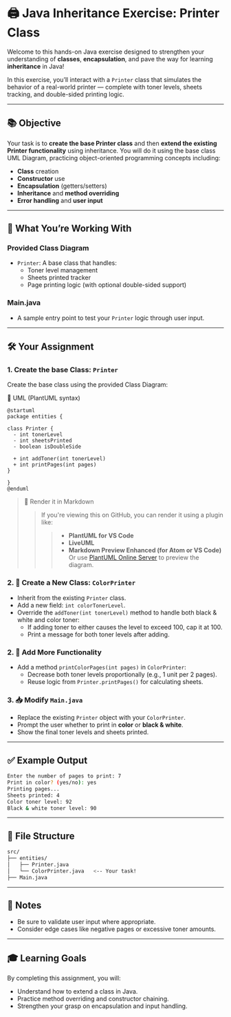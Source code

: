 # 🖨️ Java Inheritance Exercise: Printer Class

Welcome to this hands-on Java exercise designed to strengthen your understanding of **classes**, **encapsulation**, and pave the way for learning **inheritance** in Java!

In this exercise, you’ll interact with a `Printer` class that simulates the behavior of a real-world printer — complete with toner levels, sheets tracking, and double-sided printing logic.

---

## 📚 Objective

Your task is to **create the base Printer class** and then **extend the existing Printer functionality** using inheritance. You will do it using the base class UML Diagram, practicing object-oriented programming concepts including:

- **Class** creation
- **Constructor** use
- **Encapsulation** (getters/setters)
- **Inheritance** and **method overriding**
- **Error handling** and **user input**

---

## 🧠 What You’re Working With

### Provided Class Diagram

- `Printer`: A base class that handles:
  - Toner level management
  - Sheets printed tracker
  - Page printing logic (with optional double-sided support)

### Main.java

- A sample entry point to test your `Printer` logic through user input.

---

## 🛠️ Your Assignment
### 1. Create the base Class: `Printer`
Create the base class using the provided Class Diagram:

📌 UML (PlantUML syntax)

```plantuml
@startuml
package entities {

class Printer {
  - int tonerLevel
  - int sheetsPrinted
  - boolean isDoubleSide

  + int addToner(int tonerLevel)
  + int printPages(int pages)
}

}
@enduml
```

> 📄 Render it in Markdown
>> If you're viewing this on GitHub, you can render it using a plugin like:
>>> - **PlantUML for VS Code**
>>> - **LiveUML**
>>> - **Markdown Preview Enhanced (for Atom or VS Code)**
Or use [PlantUML Online Server](https://www.plantuml.com/plantuml/) to preview the diagram.


### 2. 🔧 Create a New Class: `ColorPrinter`

- Inherit from the existing `Printer` class.
- Add a new field: `int colorTonerLevel`.
- Override the `addToner(int tonerLevel)` method to handle both black & white and color toner:
  - If adding toner to either causes the level to exceed 100, cap it at 100.
  - Print a message for both toner levels after adding.

### 2. 🧪 Add More Functionality

- Add a method `printColorPages(int pages)` in `ColorPrinter`:
  - Decrease both toner levels proportionally (e.g., 1 unit per 2 pages).
  - Reuse logic from `Printer.printPages()` for calculating sheets.

### 3. 📥 Modify `Main.java`

- Replace the existing `Printer` object with your `ColorPrinter`.
- Prompt the user whether to print in **color** or **black & white**.
- Show the final toner levels and sheets printed.

---

## ✅ Example Output

```bash
Enter the number of pages to print: 7
Print in color? (yes/no): yes
Printing pages...
Sheets printed: 4
Color toner level: 92
Black & white toner level: 90
```

---

## 📁 File Structure

```bash
src/
├── entities/
│   ├── Printer.java
│   └── ColorPrinter.java   <-- Your task!
├── Main.java
```

---

## 🧼 Notes

- Be sure to validate user input where appropriate.
- Consider edge cases like negative pages or excessive toner amounts.

---

## 🎓 Learning Goals

By completing this assignment, you will:
- Understand how to extend a class in Java.
- Practice method overriding and constructor chaining.
- Strengthen your grasp on encapsulation and input handling.